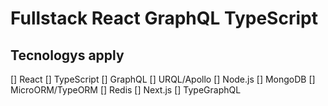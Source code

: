 # Fullstack React GraphQL TypeScript

## Tecnologys apply

[] React
[] TypeScript
[] GraphQL
[] URQL/Apollo
[] Node.js
[] MongoDB
[] MicroORM/TypeORM
[] Redis
[] Next.js
[] TypeGraphQL
